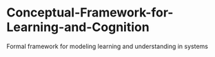 # Conceptual-Framework-for-Learning-and-Cognition
Formal framework for modeling learning and understanding in systems

